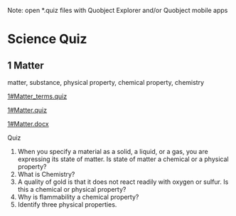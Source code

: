 Note: open *.quiz files with Quobject Explorer and/or Quobject mobile apps

# Science Quiz

## 1 Matter
matter, substance, physical property, chemical property, chemistry

[1#Matter_terms.quiz](https://s3.amazonaws.com/apps.quobject.io/science.quiz/1%23Matter_terms.quiz)

[1#Matter.quiz](https://s3.amazonaws.com/apps.quobject.io/science.quiz/1%23Matter.quiz)

[1#Matter.docx](https://s3.amazonaws.com/apps.quobject.io/science.quiz/1%23Matter.docx)

Quiz
1.	When you specify a material as a solid, a liquid, or a gas, you are expressing its state of matter. Is state of matter a chemical  or  a physical property?  
2.	What is Chemistry?  
3.	A quality of gold is that it does not react readily with oxygen or sulfur. Is this a chemical or physical property?  
4.	Why is flammability a chemical property?  
5.	Identify three physical properties.  

